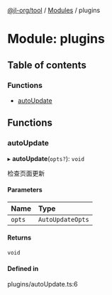 [@jl-org/tool](../README.md) / [Modules](../modules.md) / plugins

# Module: plugins

## Table of contents

### Functions

- [autoUpdate](plugins.md#autoupdate)

## Functions

### autoUpdate

▸ **autoUpdate**(`opts?`): `void`

检查页面更新

#### Parameters

| Name | Type |
| :------ | :------ |
| `opts` | `AutoUpdateOpts` |

#### Returns

`void`

#### Defined in

plugins/autoUpdate.ts:6
